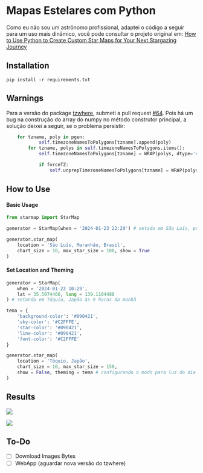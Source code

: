 # Mapas Estelares com Python

Como eu não sou um astrônomo profissional, adaptei o código a seguir para um uso mais dinâmico, você pode consultar o projeto original em: [How to Use Python to Create Custom Star Maps for Your Next Stargazing Journey](https://levelup.gitconnected.com/how-to-use-python-to-create-custom-star-maps-for-your-next-stargazing-journey-9908b421f30e)

## Installation

```
pip install -r requirements.txt
```

## Warnings

Para a versão do package [tzwhere](https://github.com/pegler/pytzwhere), submeti a pull request [#64](https://github.com/pegler/pytzwhere/pull/64). Pois há um bug na construção do array do numpy no método construtor principal, a solução deixei a seguir, se o problema persistir:

```python
    for tzname, poly in pgen:
            self.timezoneNamesToPolygons[tzname].append(poly)
        for tzname, polys in self.timezoneNamesToPolygons.items():
            self.timezoneNamesToPolygons[tzname] = WRAP(polys, dtype='object') # <- adicionar o tipo do objeto

            if forceTZ:
                self.unprepTimezoneNamesToPolygons[tzname] = WRAP(polys)
```

## How to Use

#### Basic Usage

```python
from starmap import StarMap

generator = StarMap(when = '2024-01-23 22:29') # setado em São Luís, por padrão

generator.star_map(
    location = 'São Luís, Maranhão, Brasil', 
    chart_size = 10, max_star_size = 100, show = True
)
```

#### Set Location and Theming

```python
generator = StarMap(
    when = '2024-01-23 10:29',
    lat = 35.5074466, long = 139.1104488
) # setando em Tóquio, Japão às 9 horas da manhã

tema = {
    'background-color': '#090421',
    'sky-color': '#C2FFFE',
    'star-color': '#090421',
    'line-color': '#090421',
    'font-color': '#C2FFFE'
}

generator.star_map(
    location = 'Tóquio, Japão', 
    chart_size = 10, max_star_size = 150, 
    show = False, theming = tema # configurando o modo para luz do dia
)
```

## Results

![](images/São%20Luís,%20Maranhão,%20Brasil_20240123_2229.png)

![](images/Tóquio,%20Japão_20240123_1029.png)

## To-Do

- [ ] Download Images Bytes
- [ ] WebApp (aguardar nova versão do tzwhere)
